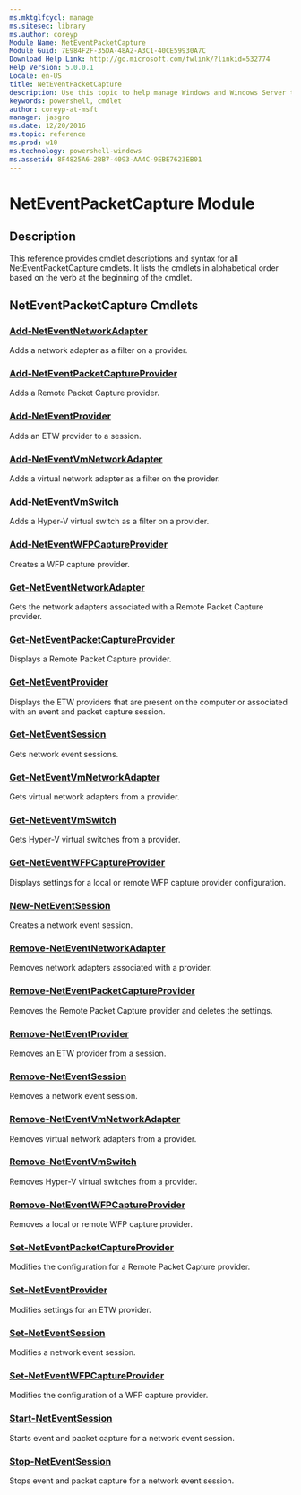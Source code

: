 ```yaml
---
ms.mktglfcycl: manage
ms.sitesec: library
ms.author: coreyp
Module Name: NetEventPacketCapture
Module Guid: 7E984F2F-35DA-48A2-A3C1-40CE59930A7C
Download Help Link: http://go.microsoft.com/fwlink/?linkid=532774
Help Version: 5.0.0.1
Locale: en-US
title: NetEventPacketCapture
description: Use this topic to help manage Windows and Windows Server technologies with Windows PowerShell.
keywords: powershell, cmdlet
author: coreyp-at-msft
manager: jasgro
ms.date: 12/20/2016
ms.topic: reference
ms.prod: w10
ms.technology: powershell-windows
ms.assetid: 8F4825A6-2BB7-4093-AA4C-9EBE7623EB01
---
```


# NetEventPacketCapture Module
## Description
This reference provides cmdlet descriptions and syntax for all NetEventPacketCapture cmdlets. It lists the cmdlets in alphabetical order based on the verb at the beginning of the cmdlet.

## NetEventPacketCapture Cmdlets
### [Add-NetEventNetworkAdapter](./add-neteventnetworkadapter.md)
Adds a network adapter as a filter on a provider.

### [Add-NetEventPacketCaptureProvider](./add-neteventpacketcaptureprovider.md)
Adds a Remote Packet Capture provider.

### [Add-NetEventProvider](./add-neteventprovider.md)
Adds an ETW provider to a session.

### [Add-NetEventVmNetworkAdapter](./add-neteventvmnetworkadapter.md)
Adds a virtual network adapter as a filter on the provider.

### [Add-NetEventVmSwitch](./add-neteventvmswitch.md)
Adds a Hyper-V virtual switch as a filter on a provider.

### [Add-NetEventWFPCaptureProvider](./add-neteventwfpcaptureprovider.md)
Creates a WFP capture provider.

### [Get-NetEventNetworkAdapter](./get-neteventnetworkadapter.md)
Gets the network adapters associated with a Remote Packet Capture provider.

### [Get-NetEventPacketCaptureProvider](./get-neteventpacketcaptureprovider.md)
Displays a Remote Packet Capture provider.

### [Get-NetEventProvider](./get-neteventprovider.md)
Displays the ETW providers that are present on the computer or associated with an event and packet capture session.

### [Get-NetEventSession](./get-neteventsession.md)
Gets network event sessions.

### [Get-NetEventVmNetworkAdapter](./get-neteventvmnetworkadapter.md)
Gets virtual network adapters from a provider.

### [Get-NetEventVmSwitch](./get-neteventvmswitch.md)
Gets Hyper-V virtual switches from a provider.

### [Get-NetEventWFPCaptureProvider](./get-neteventwfpcaptureprovider.md)
Displays settings for a local or remote WFP capture provider configuration.

### [New-NetEventSession](./new-neteventsession.md)
Creates a network event session.

### [Remove-NetEventNetworkAdapter](./remove-neteventnetworkadapter.md)
Removes network adapters associated with a provider.

### [Remove-NetEventPacketCaptureProvider](./remove-neteventpacketcaptureprovider.md)
Removes the Remote Packet Capture provider and deletes the settings.

### [Remove-NetEventProvider](./remove-neteventprovider.md)
Removes an ETW provider from a session.

### [Remove-NetEventSession](./remove-neteventsession.md)
Removes a network event session.

### [Remove-NetEventVmNetworkAdapter](./remove-neteventvmnetworkadapter.md)
Removes virtual network adapters from a provider.

### [Remove-NetEventVmSwitch](./remove-neteventvmswitch.md)
Removes Hyper-V virtual switches from a provider.

### [Remove-NetEventWFPCaptureProvider](./remove-neteventwfpcaptureprovider.md)
Removes a local or remote WFP capture provider.

### [Set-NetEventPacketCaptureProvider](./set-neteventpacketcaptureprovider.md)
Modifies the configuration for a Remote Packet Capture provider.

### [Set-NetEventProvider](./set-neteventprovider.md)
Modifies settings for an ETW provider.

### [Set-NetEventSession](./set-neteventsession.md)
Modifies a network event session.

### [Set-NetEventWFPCaptureProvider](./set-neteventwfpcaptureprovider.md)
Modifies the configuration of a WFP capture provider.

### [Start-NetEventSession](./start-neteventsession.md)
Starts event and packet capture for a network event session.

### [Stop-NetEventSession](./stop-neteventsession.md)
Stops event and packet capture for a network event session.



